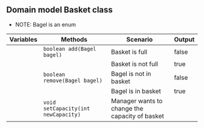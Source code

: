 ## Domain model Basket class
- NOTE: Bagel is an enum

| Variables | Methods                             | Scenario                                       | Output |
|-----------|-------------------------------------|------------------------------------------------|--------|
|           | `boolean add(Bagel bagel)`          | Basket is full                                 | false  |
|           |                                     | Basket is not full                             | true   |
|           | `boolean remove(Bagel bagel)`       | Bagel is not in basket                         | false  |
|           |                                     | Bagel is in basket                             | true   |
|           | `void setCapacity(int newCapacity)` | Manager wants to change the capacity of basket |        |